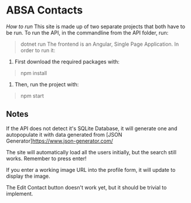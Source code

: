 # ABSA Contacts #

*How to run*
This site is made up of two separate projects that both have to be run.
To run the API, in the commandline from the API folder, run:
  > dotnet run
The frontend is an Angular, Single Page Application.  In order to run it:
1. First download the required packages with:
  > npm install
1. Then, run the project with:
  > npm start
  
## Notes ##

If the API does not detect it's SQLite Database, it will generate one and autopopulate it with data generated from 
[JSON Generator]https://www.json-generator.com/

The site will automatically load all the users initially, but the search still works.  Remember to press enter!

If you enter a working image URL into the profile form, it will update to display the image.

The Edit Contact button doesn't work yet, but it should be trivial to implement.
